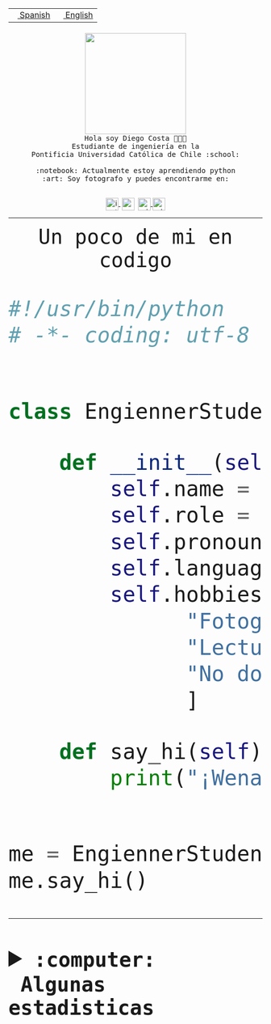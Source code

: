 <table border="0"  align="right">
 <tr><td><a href="README.md"><img src="https://upload.wikimedia.org/wikipedia/commons/thumb/8/89/Bandera_de_Espa%C3%B1a.svg/1200px-Bandera_de_Espa%C3%B1a.svg.png" height="10"> Spanish</a></td>
 <td><a href="README.en.md"><img src="https://upload.wikimedia.org/wikipedia/commons/a/a4/Flag_of_the_United_States.svg" height="10"> English</a></td></tr>
</table><br><br><br>


<p align="center">
  <img src="https://github.com/diegocostares/diegocostares/blob/main/Images/aaa2.gif?raw=true" height="200px">
  <br><samp>
    Hola soy Diego Costa 👨🏻‍💻<br>
    Estudiante de ingeniería en la <br>
    Pontificia Universidad Católica de Chile :school:<br>
  <br>
    :notebook: Actualmente estoy aprendiendo python <br>
    :art: Soy fotografo y puedes encontrarme en: <br>
  <br></samp>
  
</p>

<p align="center">
   <a href="https://instagram.com/diegocosta_no" target="blank">
    <img 
    align="center" src="https://cdn.jsdelivr.net/npm/simple-icons@3.0.1/icons/instagram.svg" alt="instagram" height="25px" width="25px" />
  </a>
  <a style="border: 3px solid; color: white;"href="https://t.me/diegocosta_no" target="blank">
  <img
  align="center" alt="Telegram" width="25px" src="https://icons-for-free.com/iconfiles/png/512/Telegram-1324888767380505522.png" />
</a>
<a href="https://api.whatsapp.com/send?phone=56971897835&text=Hola!" target="blank">
  <img
  align="center" alt="wtsp" width="25px" src="https://img.icons8.com/pastel-glyph/2x/whatsapp--v2.png" />
</a>
<a href="https://www.linkedin.com/in/diego-costa-786249213/" target="blank">
  <img
  align="center" alt="wtsp" width="25px" src="https://img.icons8.com/metro/452/linkedin.png" />
</a>

  </a>
</p>

---


<p align="center"><font size="25"><samp>Un poco de mi en codigo</samp></front></p>


```python
#!/usr/bin/python
# -*- coding: utf-8 -*-


class EngiennerStudent:

    def __init__(self):
        self.name = "Diego Costa"
        self.role = "Estudiante"
        self.pronouns = "he/him"
        self.language_spoken = ["es_CL", "en_US"]
        self.hobbies = [
              "Fotografia",
              "Lectura",
              "No dormir",
              ]

    def say_hi(self):
        print("¡Wena mundo!")


me = EngiennerStudent()
me.say_hi()
```
---
<details>
  <summary><b><samp>:computer: &nbsp;Algunas estadisticas</samp></b></summary>
  <br/></p>

<!--START_SECTION:waka-->
![Code Time](http://img.shields.io/badge/Code%20Time-661%20hrs%2032%20mins-blue)

**Soy nocturno 🦉** 

```text
🌞 Mañana     7 commits      ░░░░░░░░░░░░░░░░░░░░░░░░░   1.38% 
🌆 Día        158 commits    ███████░░░░░░░░░░░░░░░░░░   31.23% 
🌃 Tarde      204 commits    ██████████░░░░░░░░░░░░░░░   40.32% 
🌙 Noche      137 commits    ██████░░░░░░░░░░░░░░░░░░░   27.08%

```
📅 **Soy más productivo los Miércoles** 

```text
Lunes        34 commits     █░░░░░░░░░░░░░░░░░░░░░░░░   6.72% 
Martes       68 commits     ███░░░░░░░░░░░░░░░░░░░░░░   13.44% 
Miércoles    132 commits    ██████░░░░░░░░░░░░░░░░░░░   26.09% 
Jueves       63 commits     ███░░░░░░░░░░░░░░░░░░░░░░   12.45% 
Viernes      37 commits     █░░░░░░░░░░░░░░░░░░░░░░░░   7.31% 
Sábado       71 commits     ███░░░░░░░░░░░░░░░░░░░░░░   14.03% 
Domingo      101 commits    █████░░░░░░░░░░░░░░░░░░░░   19.96%

```


📊 **Esta semana me dediqué a** 

```text
🐱‍💻 Proyectos: 
WEB-perfiles             16 hrs 33 mins      ████████████████████████░   96.81% 
awa                      21 mins             ░░░░░░░░░░░░░░░░░░░░░░░░░   2.11% 
Web i1                   11 mins             ░░░░░░░░░░░░░░░░░░░░░░░░░   1.08%

```


 Last Updated on 23/09/2022 10:31:39 UTC
<!--END_SECTION:waka-->
  
  

<p align="center"> <img src="https://github-readme-stats.vercel.app/api?username=diegocostares&show_icons=true&theme=ayu-mirage" alt="abhisheknaiidu" /></p>
 
</details>
